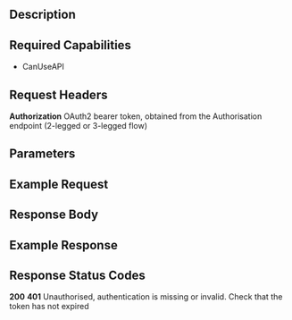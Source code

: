 

## Description


## Required Capabilities
* CanUseAPI

## Request Headers

**Authorization** OAuth2 bearer token, obtained from the Authorisation endpoint (2-legged or 3-legged flow)

## Parameters



## Example Request


## Response Body


## Example Response


## Response Status Codes
**200** 
**401** Unauthorised, authentication is missing or invalid. Check that the token has not expired


